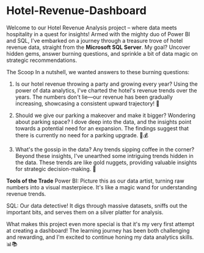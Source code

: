 # Hotel-Revenue-Dashboard

Welcome to our Hotel Revenue Analysis project – where data meets hospitality in a quest for insights! Armed with the mighty duo of Power BI and SQL, I've embarked on a journey through a treasure trove of hotel revenue data, straight from the **Microsoft SQL Server**. My goal? Uncover hidden gems, answer burning questions, and sprinkle a bit of data magic on strategic recommendations.

The Scoop
In a nutshell, we wanted answers to these burning questions:

1. Is our hotel revenue throwing a party and growing every year?
Using the power of data analytics, I've charted the hotel's revenue trends over the years. The numbers don't lie—our revenue has been gradually increasing, showcasing a consistent upward trajectory! 🌟

2. Should we give our parking a makeover and make it bigger?
Wondering about parking space? I dove deep into the data, and the insights point towards a potential need for an expansion. The findings suggest that there is currently no need for a parking upgrade. 🚗💰

3. What's the gossip in the data? Any trends sipping coffee in the corner?
Beyond these insights, I've unearthed some intriguing trends hidden in the data. These trends are like gold nuggets, providing valuable insights for strategic decision-making. 🧐

**Tools of the Trade**
Power BI: Picture this as our data artist, turning raw numbers into a visual masterpiece. It's like a magic wand for understanding revenue trends.

SQL: Our data detective! It digs through massive datasets, sniffs out the important bits, and serves them on a silver platter for analysis.

What makes this project even more special is that it's my very first attempt at creating a dashboard! The learning journey has been both challenging and rewarding, and I'm excited to continue honing my data analytics skills. 📊📚
